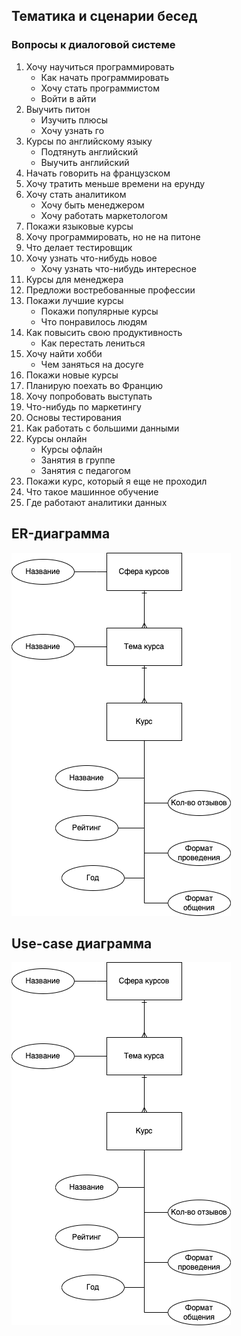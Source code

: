 ## Тематика и сценарии бесед
### Вопросы к диалоговой системе

1. Хочу научиться программировать 
    * Как начать программировать
    * Хочу стать программистом 
    * Войти в айти 
2. Выучить питон
    * Изучить плюсы
    * Хочу узнать го
3. Курсы по английскому языку 
    * Подтянуть английский
    * Выучить английский
4. Начать говорить на французском
5. Хочу тратить меньше времени на ерунду
6. Хочу стать аналитиком
    * Хочу быть менеджером
    * Хочу работать маркетологом
7. Покажи языковые курсы
8. Хочу программировать, но не на питоне
9. Что делает тестировщик
10. Хочу узнать что-нибудь новое
    * Хочу узнать что-нибудь интересное
11. Курсы для менеджера
12. Предложи востребованные профессии
13. Покажи лучшие курсы
     * Покажи популярные курсы
     * Что понравилось людям
14. Как повысить свою продуктивность
    * Как перестать лениться
15. Хочу найти хобби
    * Чем заняться на досуге
16. Покажи новые курсы
17. Планирую поехать во Францию
18. Хочу попробовать выступать
19. Что-нибудь по маркетингу
20. Основы тестирования
21. Как работать с большими данными
22. Курсы онлайн
    * Курсы офлайн
    * Занятия в группе
    * Занятия с педагогом
23. Покажи курс, который я еще не проходил
24. Что такое машинное обучение
25. Где работают аналитики данных

## ER-диаграмма

![ER](https://github.com/oljakon/artificial-intelligence-systems/blob/master/dialogue-system/doc/er.png)

## Use-case диаграмма

![UC](https://github.com/oljakon/artificial-intelligence-systems/blob/master/dialogue-system/doc/use-case.png)

